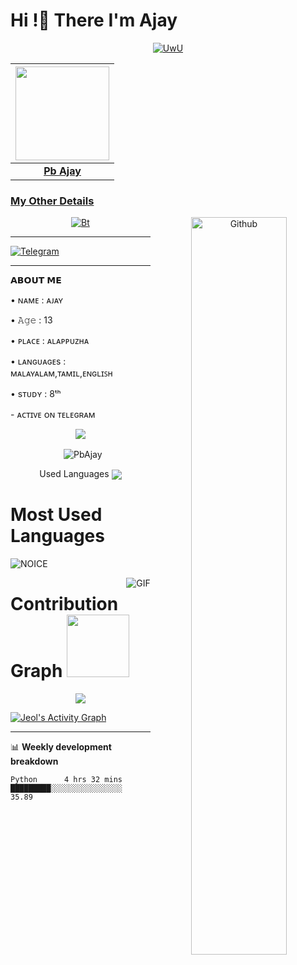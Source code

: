 
<!-- Your title -->
<h1><b> Hi !👋 There I'm Ajay</b></h1>

<p align="center">
  <a href="https://github.com/PbAjay"><img src="http://readme-typing-svg.herokuapp.com?color=00FF00&center=true&vCenter=true&multiline=false&lines=AM+Ajay;IM+A+7ᵗʰ+STUDENT;FOLLOW+ME+FOR+MORE;TRYING+TO+LEARN+PYTHON;MOST+ACTIVE+ON+TELEGRAM" alt="UwU">
</p>


<!-- Your badges
You can use the website to generate badges: https://shields.io/
-->
| <a href="https://t.me/TG_Spider"><img src="https://telegra.ph/file/a98e9ccb21fc23fe84e3e.jpg" width="150px" height="150px" /></a> |
|:---------------------------------------------------------------------------------------------------------------------------------------: |
|       **[Pb Ajay](https://t.me/TG_Spider)**                                                                                |

### My Other Details

<!-- Any image aligned to the right. Beware the width -->


<p align="center"><img src="https://user-images.githubusercontent.com/49580304/110318584-81067880-7fc2-11eb-8391-152d308e7f2b.gif" alt="Bt" />
<img width="55%" align="right" alt="Github" src="https://raw.githubusercontent.com/onimur/.github/master/.resources/git-header.svg" />  
  

---------
<p align="center">

 [![Telegram](https://img.shields.io/badge/Telegram-00BFFF?style=for-the-badge&logo=Telegram&logoColor=white)](https://t.me/TG_Spider)

---------

<p align="left">
𝗔𝗕𝗢𝗨𝗧 𝗠𝗘
<p align="left">
• ɴᴀᴍᴇ : ᴀᴊᴀʏ
<p align="left">
• 𝙰𝚐𝚎 : 13
<p align="left">
• ᴘʟᴀᴄᴇ : ᴀʟᴀᴘᴘᴜᴢʜᴀ
<p align="left">
• ʟᴀɴɢᴜᴀɢᴇs : ᴍᴀʟᴀʏᴀʟᴀᴍ,ᴛᴀᴍɪʟ,ᴇɴɢʟɪꜱʜ
<p align="left">
• sᴛᴜᴅʏ : 8ᵗʰ 
<p align="left">
- ᴀᴄᴛɪᴠᴇ ᴏɴ ᴛᴇʟᴇɢʀᴀᴍ


<p align="center">
<img src="https://github-stats-alpha.vercel.app/api/?username=PbAjay&cc=000&tc=00ff00&ic=fff000&bc=fff" align="center">
</p>

<p align="center">&nbsp;
  <img align="center" src="https://github-readme-stats.vercel.app/api?username=PbAjay&&show_icons=true&theme=midnight-purple" alt="PbAjay"/></p>        
 
<p align="center">
Used Languages 
<img src="https://github-readme-stats.vercel.app/api/top-langs/?username=PbAjay&layout=compact&theme=tokyonight" align="center">


# Most Used Languages

![NOICE](https://github-readme-stats.vercel.app/api/top-langs/?username=jeolpaul)

<img align="right" alt="GIF" src="https://i.pinimg.com/originals/e4/26/70/e426702edf874b181aced1e2fa5c6cde.gif" />





# Contribution Graph <img src="https://octodex.github.com/images/daftpunktocat-thomas.gif" width=100px>

<p align="center">
  <a href="https://github.com/PbAjay">
    <img src="https://github-readme-streak-stats.herokuapp.com/?user=dihanofficial#version3"/>
  </a>
</p>
<a href="h

  <a href="https://github.com/PbAjay"><img alt="Jeol's Activity Graph" src="https://activity-graph.herokuapp.com/graph?username=PbAjay&bg_color=1F222E&color=F8D866&line=F85D7F&point=FFFFFF&hide_border=true" /></a>



---
📊 **Weekly development breakdown**
<!--START_SECTION:waka-->
```text
Python      4 hrs 32 mins       █████████░░░░░░░░░░░░░░░░   35.89








